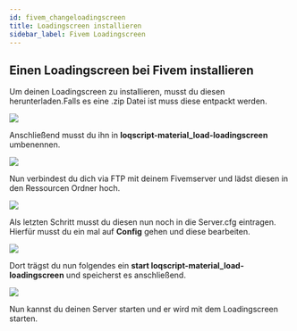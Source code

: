 ```yaml
---
id: fivem_changeloadingscreen
title: Loadingscreen installieren
sidebar_label: Fivem Loadingscreen
---
```


## Einen Loadingscreen bei Fivem installieren

Um deinen Loadingscreen zu installieren, musst du diesen herunterladen.Falls es eine .zip Datei ist muss diese entpackt werden.

![](https://screensaver01.zap-hosting.com/index.php/s/9XLcRnmZRtBCm3x/preview)

Anschließend musst du ihn in **loqscript-material_load-loadingscreen** umbenennen.

![](https://screensaver01.zap-hosting.com/index.php/s/39ogGtPtqepAAfi/preview)

Nun verbindest du dich via FTP mit deinem Fivemserver und lädst diesen in den Ressourcen Ordner hoch.

![](https://screensaver01.zap-hosting.com/index.php/s/wG8idwZZJcXjsJ5/preview)

Als letzten Schritt musst du diesen nun noch in die Server.cfg eintragen. Hierfür musst du ein mal auf **Config** gehen und diese bearbeiten.

![](https://screensaver01.zap-hosting.com/index.php/s/JDWoidqGXe5QTR9/preview)

Dort trägst du nun folgendes ein **start loqscript-material_load-loadingscreen** und speicherst es anschließend.

![](https://screensaver01.zap-hosting.com/index.php/s/36p2op6SgRpmcK4/preview)

Nun kannst du deinen Server starten und er wird mit dem Loadingscreen starten.




